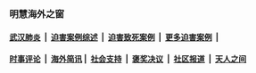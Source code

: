 
### 明慧海外之窗

####  [武汉肺炎](indexes/365.md?t=04140501) &nbsp;|&nbsp;  [迫害案例综述](indexes/328.md?t=04140501) &nbsp;|&nbsp; [迫害致死案例](indexes/277.md?t=04140501)  &nbsp;|&nbsp; [更多迫害案例](indexes/81.md?t=04140501)  &nbsp;|&nbsp; 
####  [时事评论](indexes/19.md?t=04140501) &nbsp;|&nbsp; [海外简讯](indexes/245.md?t=04140501)&nbsp;|&nbsp;  [社会支持](indexes/140.md?t=04140501) &nbsp;|&nbsp; [褒奖决议](indexes/282.md?t=04140501) &nbsp;|&nbsp; [社区报道](indexes/91.md?t=04140501)  &nbsp;|&nbsp; [天人之间](indexes/78.md?t=04140501) 

